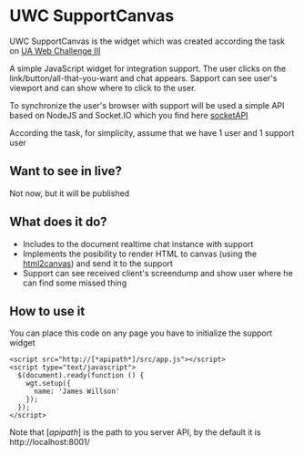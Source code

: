 # UWC SupportCanvas

UWC SupportCanvas is the widget which was created according the task on [UA Web Challenge III](http://iii.uwc.org.ua/)

A simple JavaScript widget for integration support. The user clicks on the link/button/all-that-you-want and chat appears. Sapport can see user's viewport and can show where to click to the user. 

To synchronize the user's browser with support will be used a simple API based on NodeJS and Socket.IO which you find here [socketAPI](https://github.com/delros/socketAPI)

According the task, for simplicity, assume that we have 1 user and 1 support user

## Want to see in live?

Not now, but it will be published

## What does it do?

* Includes to the document realtime chat instance with support
* Implements the posibility to render HTML to canvas (using the [html2canvas](https://github.com/niklasvh/html2canvas)) and send it to the support
* Support can see received client's screendump and show user where he can find some missed thing

## How to use it

You can place this code on any page you have to initialize the support widget

    <script src="http://[*apipath*]/src/app.js"></script>
    <script type="text/javascript">
      $(document).ready(function () {
        wgt.setup({
          name: 'James Willson'
        });
      });
    </script>

Note that [*apipath*] is the path to you server API, by the default it is http://localhost:8001/
